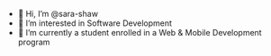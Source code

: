 - 👋 Hi, I’m @sara-shaw
- 👀 I’m interested in Software Development
- 🌱 I’m currently a student enrolled in a Web & Mobile Development program

<!---
sara-shaw/sara-shaw is a ✨ special ✨ repository because its `README.md` (this file) appears on your GitHub profile.
You can click the Preview link to take a look at your changes.
--->
